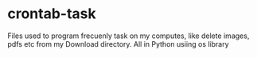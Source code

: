 # crontab-task
Files used to program frecuenly task on my computes, like delete images, pdfs etc from my Download directory. All in Python usiing os library
